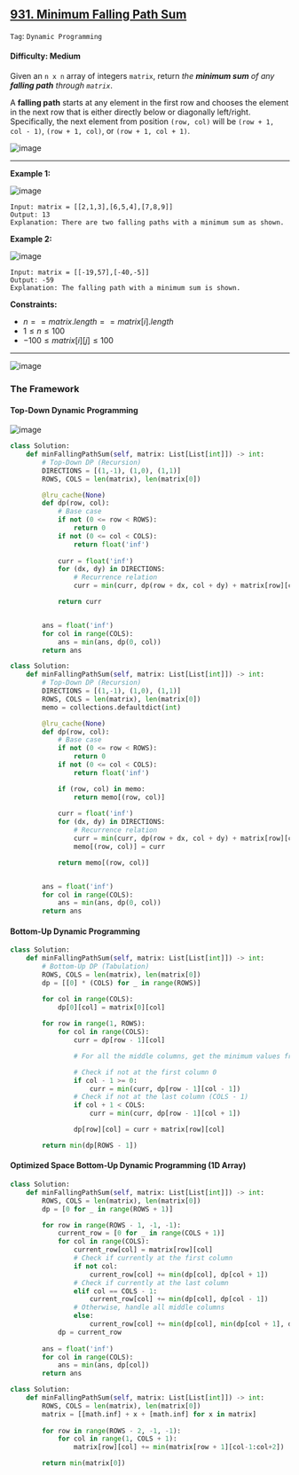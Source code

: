 ## [931. Minimum Falling Path Sum](https://leetcode.com/problems/minimum-falling-path-sum)

```Tag```: ```Dynamic Programming```

#### Difficulty: Medium

Given an ```n x n``` array of integers ```matrix```, return _the __minimum sum__ of any __falling path__ through ```matrix```_.

A __falling path__ starts at any element in the first row and chooses the element in the next row that is either directly below or diagonally left/right. Specifically, the next element from position ```(row, col)``` will be ```(row + 1, col - 1)```, ```(row + 1, col)```, or ```(row + 1, col + 1)```.

![image](https://github.com/quananhle/Python/assets/35042430/01313021-4bd2-4ebf-b71c-2499d3d29437)

---

__Example 1:__

![image](https://assets.leetcode.com/uploads/2021/11/03/failing1-grid.jpg)
```
Input: matrix = [[2,1,3],[6,5,4],[7,8,9]]
Output: 13
Explanation: There are two falling paths with a minimum sum as shown.
```

__Example 2:__

![image](https://assets.leetcode.com/uploads/2021/11/03/failing2-grid.jpg)
```
Input: matrix = [[-19,57],[-40,-5]]
Output: -59
Explanation: The falling path with a minimum sum is shown.
```

__Constraints:__

- $n == matrix.length == matrix[i].length$
- $1 \le n \le 100$
- $-100 \le matrix[i][j] \le 100$

---

![image](https://leetcode.com/problems/minimum-falling-path-sum/solutions/2108185/Figures/931/931_overview.png)

### The Framework

#### Top-Down Dynamic Programming

![image](https://leetcode.com/problems/minimum-falling-path-sum/solutions/2108185/Figures/931/931_recursion_tree.png)

```Python
class Solution:
    def minFallingPathSum(self, matrix: List[List[int]]) -> int:
        # Top-Down DP (Recursion)
        DIRECTIONS = [(1,-1), (1,0), (1,1)]
        ROWS, COLS = len(matrix), len(matrix[0])

        @lru_cache(None)
        def dp(row, col):
            # Base case
            if not (0 <= row < ROWS):
                return 0
            if not (0 <= col < COLS):
                return float('inf')
            
            curr = float('inf')
            for (dx, dy) in DIRECTIONS:
                # Recurrence relation
                curr = min(curr, dp(row + dx, col + dy) + matrix[row][col])

            return curr


        ans = float('inf')
        for col in range(COLS):
            ans = min(ans, dp(0, col))
        return ans
```

```Python
class Solution:
    def minFallingPathSum(self, matrix: List[List[int]]) -> int:
        # Top-Down DP (Recursion)
        DIRECTIONS = [(1,-1), (1,0), (1,1)]
        ROWS, COLS = len(matrix), len(matrix[0])
        memo = collections.defaultdict(int)

        @lru_cache(None)
        def dp(row, col):
            # Base case
            if not (0 <= row < ROWS):
                return 0
            if not (0 <= col < COLS):
                return float('inf')

            if (row, col) in memo:
                return memo[(row, col)]
            
            curr = float('inf')
            for (dx, dy) in DIRECTIONS:
                # Recurrence relation
                curr = min(curr, dp(row + dx, col + dy) + matrix[row][col])
                memo[(row, col)] = curr

            return memo[(row, col)]


        ans = float('inf')
        for col in range(COLS):
            ans = min(ans, dp(0, col))
        return ans
```
#### Bottom-Up Dynamic Programming

```Python
class Solution:
    def minFallingPathSum(self, matrix: List[List[int]]) -> int:
        # Bottom-Up DP (Tabulation)
        ROWS, COLS = len(matrix), len(matrix[0])
        dp = [[0] * (COLS) for _ in range(ROWS)]

        for col in range(COLS):
            dp[0][col] = matrix[0][col]
        
        for row in range(1, ROWS):
            for col in range(COLS):
                curr = dp[row - 1][col]

                # For all the middle columns, get the minimum values from all cells in previous row

                # Check if not at the first column 0
                if col - 1 >= 0:
                    curr = min(curr, dp[row - 1][col - 1])
                # Check if not at the last column (COLS - 1)
                if col + 1 < COLS:
                    curr = min(curr, dp[row - 1][col + 1])

                dp[row][col] = curr + matrix[row][col]

        return min(dp[ROWS - 1])
```

#### Optimized Space Bottom-Up Dynamic Programming (1D Array)

```Python
class Solution:
    def minFallingPathSum(self, matrix: List[List[int]]) -> int:
        ROWS, COLS = len(matrix), len(matrix[0])
        dp = [0 for _ in range(ROWS + 1)]

        for row in range(ROWS - 1, -1, -1):
            current_row = [0 for _ in range(COLS + 1)]
            for col in range(COLS):
                current_row[col] = matrix[row][col]
                # Check if currently at the first column
                if not col:
                    current_row[col] += min(dp[col], dp[col + 1])
                # Check if currently at the last column
                elif col == COLS - 1:
                    current_row[col] += min(dp[col], dp[col - 1])
                # Otherwise, handle all middle columns
                else:
                    current_row[col] += min(dp[col], min(dp[col + 1], dp[col - 1]))
            dp = current_row
        
        ans = float('inf')
        for col in range(COLS):
            ans = min(ans, dp[col])
        return ans
```

```Python
class Solution:
    def minFallingPathSum(self, matrix: List[List[int]]) -> int:
        ROWS, COLS = len(matrix), len(matrix[0])
        matrix = [[math.inf] + x + [math.inf] for x in matrix]
        
        for row in range(ROWS - 2, -1, -1):
            for col in range(1, COLS + 1):
                matrix[row][col] += min(matrix[row + 1][col-1:col+2])

        return min(matrix[0])
```
